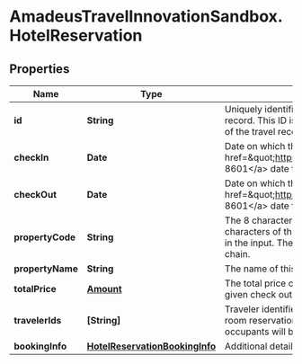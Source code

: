 # AmadeusTravelInnovationSandbox.HotelReservation

## Properties
Name | Type | Description | Notes
------------ | ------------- | ------------- | -------------
**id** | **String** | Uniquely identifies this hotel room reservation in this travel record. This ID is persistent, and remains the same for the lifetime of the travel record. | 
**checkIn** | **Date** | Date on which the guest will begin their stay in the hotel, in the &lt;a href&#x3D;\&quot;https://en.wikipedia.org/wiki/ISO_8601\&quot;&gt;ISO 8601&lt;/a&gt; date format yyyy-MM-dd. | 
**checkOut** | **Date** | Date on which the guest will end their stay in the hotel, in the &lt;a href&#x3D;\&quot;https://en.wikipedia.org/wiki/ISO_8601\&quot;&gt;ISO 8601&lt;/a&gt; date format yyyy-MM-dd. | 
**propertyCode** | **String** | The 8 character property code of this given hotel. The first 2 characters of this code are the chain code that can be specified in the input. The remaining elements are proprietary to each hotel chain. | 
**propertyName** | **String** | The name of this hotel. | 
**totalPrice** | [**Amount**](Amount.md) | The total price of this stay, from the given check in date to the given check out date. | [optional] 
**travelerIds** | **[String]** | Traveler identifiers to indicate the travelers to whom this hotel room reservation applies. Generally all non-infant room occupants will be marked in this array. | 
**bookingInfo** | [**HotelReservationBookingInfo**](HotelReservationBookingInfo.md) | Additional details and status of this hotel room reservation. | 


